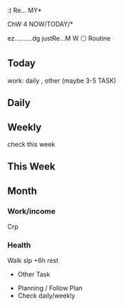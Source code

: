 :) Re... MY*

ChW 4 NOW/TODAY/*

ez..........dg
justRe...M W ⚪
Routine

## Today
work: daily , other (maybe 3-5 TASK)

## Daily

## Weekly
check this week

## This Week

## Month

### Work/income
Crp

### Health
Walk
slp +6h
rest


- Other Task

* Planning / Follow Plan
* Check daily/weekly


